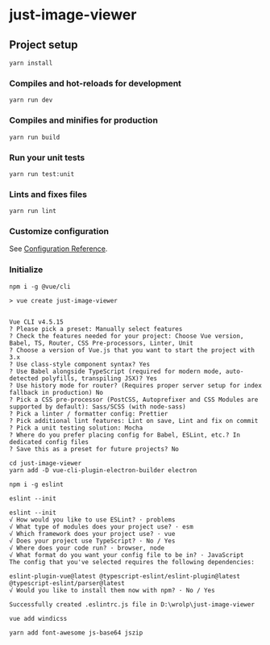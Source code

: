 # just-image-viewer

## Project setup
```
yarn install
```

### Compiles and hot-reloads for development
```
yarn run dev
```

### Compiles and minifies for production
```
yarn run build
```

### Run your unit tests
```
yarn run test:unit
```

### Lints and fixes files
```
yarn run lint
```

### Customize configuration
See [Configuration Reference](https://cli.vuejs.org/config/).

### Initialize
```
npm i -g @vue/cli
```

```
> vue create just-image-viewer


Vue CLI v4.5.15
? Please pick a preset: Manually select features
? Check the features needed for your project: Choose Vue version, Babel, TS, Router, CSS Pre-processors, Linter, Unit
? Choose a version of Vue.js that you want to start the project with 3.x
? Use class-style component syntax? Yes
? Use Babel alongside TypeScript (required for modern mode, auto-detected polyfills, transpiling JSX)? Yes
? Use history mode for router? (Requires proper server setup for index fallback in production) No
? Pick a CSS pre-processor (PostCSS, Autoprefixer and CSS Modules are supported by default): Sass/SCSS (with node-sass)
? Pick a linter / formatter config: Prettier
? Pick additional lint features: Lint on save, Lint and fix on commit
? Pick a unit testing solution: Mocha
? Where do you prefer placing config for Babel, ESLint, etc.? In dedicated config files
? Save this as a preset for future projects? No
```

```
cd just-image-viewer
yarn add -D vue-cli-plugin-electron-builder electron
```

```
npm i -g eslint
```

```
eslint --init
```

```
eslint --init
√ How would you like to use ESLint? · problems
√ What type of modules does your project use? · esm
√ Which framework does your project use? · vue
√ Does your project use TypeScript? · No / Yes
√ Where does your code run? · browser, node
√ What format do you want your config file to be in? · JavaScript
The config that you've selected requires the following dependencies:

eslint-plugin-vue@latest @typescript-eslint/eslint-plugin@latest @typescript-eslint/parser@latest
√ Would you like to install them now with npm? · No / Yes

Successfully created .eslintrc.js file in D:\wrolp\just-image-viewer
```

```
vue add windicss
```

```
yarn add font-awesome js-base64 jszip
```
